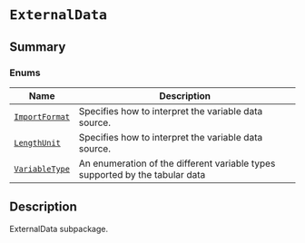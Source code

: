 # `ExternalData`

<a id="summary"></a>

## Summary

### Enums

| Name | Description |
|--------------------------------------------------------------------------------------------------------------------------------------|------------------------------------------------------------------------------|
| [`ImportFormat`](ImportFormat.md#ansys.mechanical.stubs.v242.Ansys.Mechanical.DataModel.MechanicalEnums.ExternalData.ImportFormat)   | Specifies how to interpret the variable data source.                         |
| [`LengthUnit`](LengthUnit.md#ansys.mechanical.stubs.v242.Ansys.Mechanical.DataModel.MechanicalEnums.ExternalData.LengthUnit)         | Specifies how to interpret the variable data source.                         |
| [`VariableType`](VariableType.md#ansys.mechanical.stubs.v242.Ansys.Mechanical.DataModel.MechanicalEnums.ExternalData.VariableType)   | An enumeration of the different variable types supported by the tabular data |

<a id="description"></a>

## Description

ExternalData subpackage.

<!-- !! processed by numpydoc !! -->

